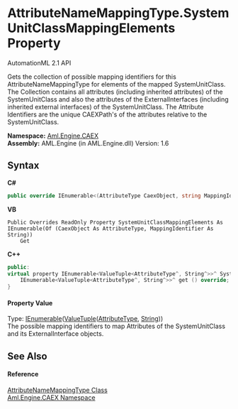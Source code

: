 # AttributeNameMappingType.SystemUnitClassMappingElements Property 
AutomationML 2.1 API 

Gets the collection of possible mapping identifiers for this AttributeNameMappingType for elements of the mapped SystemUnitClass. The Collection contains all attributes (including inherited attributes) of the SystemUnitClass and also the attributes of the ExternalInterfaces (including inherited external interfaces) of the SystemUnitClass. The Attribute Identifiers are the unique CAEXPath's of the attributes relative to the SystemUnitClass.

**Namespace:**&nbsp;<a href="N_Aml_Engine_CAEX">Aml.Engine.CAEX</a><br />**Assembly:**&nbsp;AML.Engine (in AML.Engine.dll) Version: 1.6

## Syntax

**C#**<br />
``` C#
public override IEnumerable<(AttributeType CaexObject, string MappingIdentifier)> SystemUnitClassMappingElements { get; }
```

**VB**<br />
``` VB
Public Overrides ReadOnly Property SystemUnitClassMappingElements As IEnumerable(Of (CaexObject As AttributeType, MappingIdentifier As String))
	Get
```

**C++**<br />
``` C++
public:
virtual property IEnumerable<ValueTuple<AttributeType^, String^>>^ SystemUnitClassMappingElements {
	IEnumerable<ValueTuple<AttributeType^, String^>>^ get () override;
}
```


#### Property Value
Type: <a href="https://docs.microsoft.com/dotnet/api/system.collections.generic.ienumerable-1" target="_parent" rel="noopener noreferrer">IEnumerable</a>(<a href="https://docs.microsoft.com/dotnet/api/system.valuetuple-2" target="_parent" rel="noopener noreferrer">ValueTuple</a>(<a href="T_Aml_Engine_CAEX_AttributeType">AttributeType</a>, <a href="https://docs.microsoft.com/dotnet/api/system.string" target="_parent" rel="noopener noreferrer">String</a>))<br />The possible mapping identifiers to map Attributes of the SystemUnitClass and its ExternalInterface objects.

## See Also


#### Reference
<a href="T_Aml_Engine_CAEX_AttributeNameMappingType">AttributeNameMappingType Class</a><br /><a href="N_Aml_Engine_CAEX">Aml.Engine.CAEX Namespace</a><br />